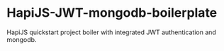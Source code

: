 # HapiJS-JWT-mongodb-boilerplate
HapiJS quickstart project boiler with integrated JWT authentication and mongodb.
